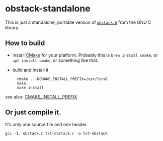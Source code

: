 
obstack-standalone
==================

This is just a standalone, portable version of [`obstack.h`][obstack] from the GNU C library.

## How to build

* Install [CMake][cmake] for your platform.   Probably this is `brew install cmake`, or `apt install cmake`, or something like that.

* build and install it

        cmake . -DCMAKE_INSTALL_PREFIX=/usr/local
        make
        make install

see also: [CMAKE_INSTALL_PREFIX][prefix]

## Or just compile it.

It's only one source file and one header.

    gcc -I. obstack.c tst-obstack.c -o tst-obstack

[obstack]: https://www.gnu.org/software/libc/manual/html_node/Obstacks.html
[cmake]: https://cmake.org/
[prefix]: https://cmake.org/cmake/help/latest/variable/CMAKE_INSTALL_PREFIX.html